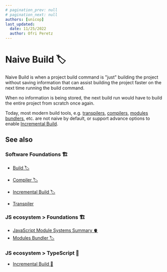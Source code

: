 ```yaml
---
# pagination_prev: null
# pagination_next: null
authors: [unicop]
last_updated:
  date: 11/25/2022
  author: Ofri Peretz
---
```


# Naive Build 🏷

Naive Build is when a project build command is "just" building the project without saving information that can assist building the project faster on the next time running the build command.

When no information is being stored, the next build run would have to build the entire project from scratch once again.

Today, most modern build tools, e.g. [transpilers](./transpiler.md), [compilers](./compiler.md), [modules bundlers](../js-es/foundations/modules/modules-bundler.md), etc. are not naive by default, or support advance options to enable [Incremental Build](./incremental-build.md).

## See also

### Software Foundations 🏗️

- [Build 🏷️](./build.md)
- [Compiler 🏷️](./compiler.md)

- [Incremental Build 🏷️](./incremental-build.md)
- [Transpiler](./transpiler.md)

### JS ecosystem > Foundations 🏗️

- [JavaScript Module Systems Summary 🫀](../js-es/foundations/modules/summary.md)
- [Modules Bundler 🏷️](../js-es/foundations/modules/modules-bundler.md)

### JS ecosystem > TypeScript 🔵

- [Incremental Build 🧱](../js-es/typescript/optimizations/incremental-build.md)
